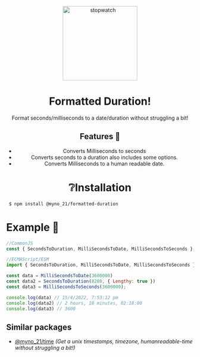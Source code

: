 <div align="center">
<img src="./img/watch.gif" alt="stopwatch" width="200">

# Formatted Duration!

Format seconds/milliseconds to a date/duration without struggling a bit!

## Features 🎈

- Converts Milliseconds to seconds
- Converts seconds to a duration also includes some options.
- Converts Milliseconds to a human readable date.

# ❔Installation

</div>

```
 $ npm install @myno_21/formatted-duration
```

# Example 🎁

```js
//CommonJS
const { SecondsToDuration, MilliSecondsToDate, MilliSecondsToSeconds } = require("@myno_21/formatted-duration");

//ECMAScript/ESM
import { SecondsToDuration, MilliSecondsToDate, MilliSecondsToSeconds } from "@myno_21/formatted-duration"';

const data = MilliSecondsToDate(3600000)
const data2 = SecondsToDuration(8280, { Lengthy: true })
const data3 = MilliSecondsToSeconds(3600000);

console.log(data) // 15/4/2022, 7:53:12 pm
console.log(data2) // 2 hours, 18 minutes, 02:18:00
console.log(data3) // 3600

```

## Similar packages

- [@myno_21/time](https://www.npmjs.com/package/@myno_21/time) _(Get a unix timestamps, timezone, humanreadable-time without struggling a bit!)_
